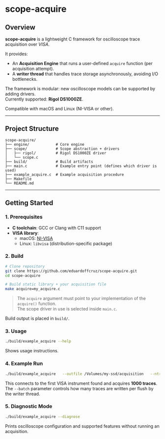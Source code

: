 # scope-acquire

## Overview

**scope-acquire** is a lightweight C framework for oscilloscope trace acquisition over _VISA_.  

It provides:
- An **Acquisition Engine** that runs a user-defined `acquire` function (per acquisition attempt).
- A **writer thread** that handles trace storage asynchronously, avoiding I/O bottlenecks.  

The framework is modular: new oscilloscope models can be supported by adding drivers.  
Currently supported: **Rigol DS1000ZE**.  

Compatible with macOS and Linux (NI-VISA or other).

---

## Project Structure

```
scope-acquire/
├── engine/            # Core engine
├── scope/             # Scope abstraction + drivers
│   ├── rigol/         # Rigol DS1000ZE driver
│   └── scope.c
├── build/             # Build artifacts
├── main.c             # Example entry point (defines which driver is used)
├── example_acquire.c  # Example acquisition procedure
├── Makefile
└── README.md
```

---

## Getting Started

### 1. Prerequisites
- **C toolchain**: GCC or Clang with C11 support  
- **VISA library**:
  - macOS: [NI-VISA](https://www.ni.com/visa/)  
  - Linux: `libvisa` (distribution-specific package)

### 2. Build

```bash
# Clone repository
git clone https://github.com/eduardoffcruz/scope-acquire.git
cd scope-acquire

# Build static library + your acquisition file
make acquire=my_acquire.c
```

> The `acquire` argument must point to your implementation of the `acquire()` function.  
> The scope driver in use is selected inside `main.c`.

Build output is placed in `build/`.

### 3. Usage

```bash
./build/example_acquire --help
```

Shows usage instructions.

### 4. Example Run

```bash
./build/example_acquire   --outfile /Volumes/my-ssd/acquisition   --ntraces 1000   --batch 100   --coding 0   --channels CHAN1,CHAN2   --verbose
```

This connects to the first VISA instrument found and acquires **1000 traces**.  
The `--batch` parameter controls how many traces are written per flush by the writer thread.

### 5. Diagnostic Mode

```bash
./build/example_acquire --diagnose
```

Prints oscilloscope configuration and supported features without running an acquisition.
